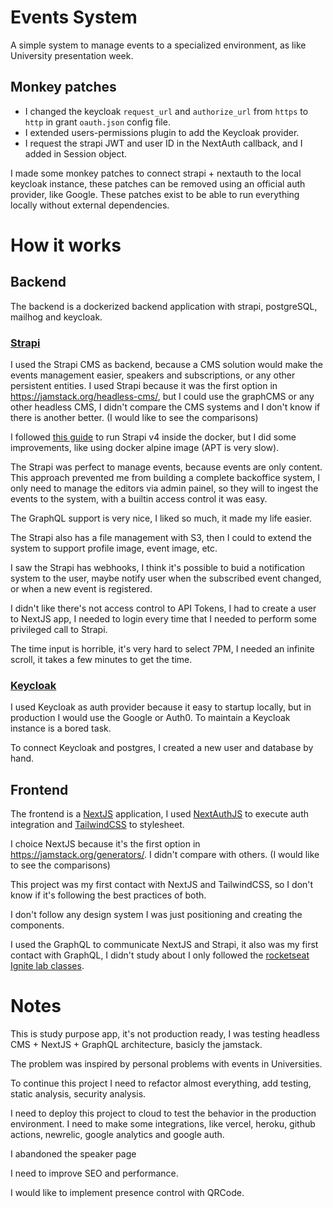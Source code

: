 # Events System

A simple system to manage events to a specialized environment, as like University presentation week.

## Monkey patches

- I changed the keycloak `request_url` and `authorize_url` from `https` to `http` in grant `oauth.json` config file.
- I extended users-permissions plugin to add the Keycloak provider.
- I request the strapi JWT and user ID in the NextAuth callback, and I added in Session object.

I made some monkey patches to connect strapi + nextauth to the local keycloak instance, these patches can be removed using an official auth provider, like Google.
These patches exist to be able to run everything locally without external dependencies.

# How it works

## Backend 

The backend is a dockerized backend application with strapi, postgreSQL, mailhog and keycloak.

### [Strapi](https://strapi.io/)

I used the Strapi CMS as backend, because a CMS solution would make the events 
management easier, speakers and subscriptions, or any other persistent entities. 
I used Strapi because it was the first option in 
https://jamstack.org/headless-cms/, but I could use the graphCMS or any other 
headless CMS, I didn't compare the CMS systems and I don't know if there 
is another better. (I would like to see the comparisons)

I followed [this guide](https://blog.dehlin.dev/docker-with-strapi-v4) to run 
Strapi v4 inside the docker, but I did some improvements, like using
docker alpine image (APT is very slow).

The Strapi was perfect to manage events, because events are only content.  
This approach prevented me from building a complete backoffice system, I only 
need to manage the editors via admin painel, so they will to ingest the events 
to the system, with a builtin access control it was easy.

The GraphQL support is very nice, I liked so much, it made my life easier.

The Strapi also has a file management with S3, then I could to extend the system
to support profile image, event image, etc.

I saw the Strapi has webhooks, I think it's possible to buid a notification 
system to the user, maybe notify user when the subscribed event changed, or 
when a new event is registered.

I didn't like there's not access control to API Tokens, I had to create 
a user to NextJS app, I needed to login every time that I needed to perform 
some privileged call to Strapi.

The time input is horrible, it's very hard to select 7PM, I needed an 
infinite scroll, it takes a few minutes to get the time.

### [Keycloak](https://www.keycloak.org/)

I used Keycloak as auth provider because it easy to startup locally, but 
in production I would use the Google or Auth0. 
To maintain a Keycloak instance is a bored task.

To connect Keycloak and postgres, I created a new user and database by hand.

## Frontend

The frontend is a [NextJS](https://nextjs.org/) application, I used [NextAuthJS](https://next-auth.js.org/)
to execute auth integration and [TailwindCSS](https://tailwindcss.com/) to stylesheet.

I choice NextJS because it's the first option in 
https://jamstack.org/generators/. I didn't compare with others. 
(I would like to see the comparisons)

This project was my first contact with NextJS and TailwindCSS, so I don't 
know if it's following the best practices of both.

I don't follow any design system I was just positioning and creating 
the components.

I used the GraphQL to communicate NextJS and Strapi, it also was 
my first contact with GraphQL, I didn't study about I only followed the 
[rocketseat Ignite lab classes](https://github.com/diego3g/ignite-lab-react/).

# Notes

This is study purpose app, it's not production ready, I was testing 
headless CMS + NextJS + GraphQL architecture, basicly the jamstack.

The problem was inspired by personal problems with events in
Universities.

To continue this project I need to refactor almost everything, add 
testing, static analysis, security analysis.

I need to deploy this project to cloud to test the behavior in the
production environment. I need to make some integrations, like
vercel, heroku, github actions, newrelic, google analytics and google auth.

I abandoned the speaker page 

I need to improve SEO and performance.

I would like to implement presence control with QRCode.
